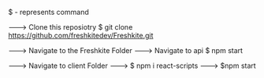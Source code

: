  $ - represents command
 
 ---> Clone this reposiotry $ git clone https://github.com/freshkitedev/Freshkite.git
 
 ---> Navigate to the Freshkite Folder ---> Navigate to api $ npm start 
 
 ---> Navigate to client Folder ---> $ npm i react-scripts ---> $npm start
